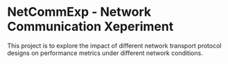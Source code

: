 # NetCommExp - Network Communication Xeperiment

This project is to explore the impact of different network transport protocol designs on performance metrics under different network conditions.